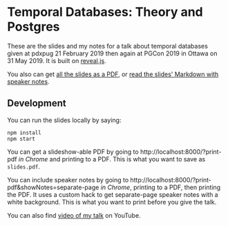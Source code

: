 # Temporal Databases: Theory and Postgres

These are the slides and my notes for a talk about temporal databases given at pdxpug 21 February 2019 then again at PGCon 2019 in Ottawa on 31 May 2019. It is built on [reveal.js](https://github.com/hakimel/reveal.js/).

You also can get [all the slides as a PDF](slides.pdf),
or [read the slides' Markdown with speaker notes](slides.md).

## Development

You can run the slides locally by saying:

```
npm install
npm start
```

You can get a slideshow-able PDF by going to http://localhost:8000/?print-pdf *in Chrome* and printing to a PDF. This is what you want to save as `slides.pdf`.

You can include speaker notes by going to http://localhost:8000/?print-pdf&showNotes=separate-page *in Chrome*, printing to a PDF, then printing the PDF. It uses a custom hack to get separate-page speaker notes with a white background. This is what you want to print before you give the talk.

You can also find [video of my talk](https://www.youtube.com/watch?v=vDvgxUd7uiM) on YouTube.

